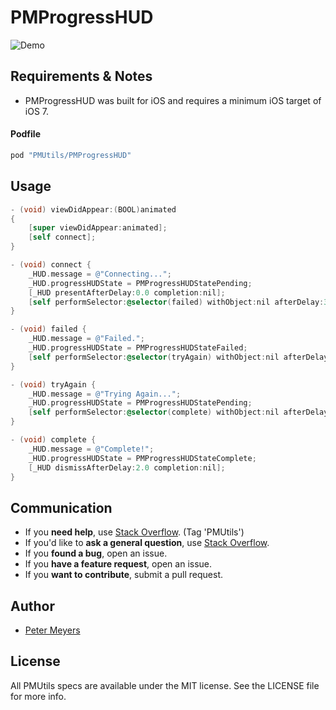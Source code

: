 # PMProgressHUD

![Demo](http://pm-dev.github.io/PMProgressHUD.gif)

## Requirements & Notes

- PMProgressHUD was built for iOS and requires a minimum iOS target of iOS 7.

#### Podfile

```ruby
pod "PMUtils/PMProgressHUD"
```

## Usage

```objective-c
- (void) viewDidAppear:(BOOL)animated
{
    [super viewDidAppear:animated];
    [self connect];
}

- (void) connect {
    _HUD.message = @"Connecting...";
    _HUD.progressHUDState = PMProgressHUDStatePending;
    [_HUD presentAfterDelay:0.0 completion:nil];
    [self performSelector:@selector(failed) withObject:nil afterDelay:3.0];
}

- (void) failed {
    _HUD.message = @"Failed.";
    _HUD.progressHUDState = PMProgressHUDStateFailed;
    [self performSelector:@selector(tryAgain) withObject:nil afterDelay:3.0];
}

- (void) tryAgain {
    _HUD.message = @"Trying Again...";
    _HUD.progressHUDState = PMProgressHUDStatePending;
    [self performSelector:@selector(complete) withObject:nil afterDelay:3.0];
}

- (void) complete {
    _HUD.message = @"Complete!";
    _HUD.progressHUDState = PMProgressHUDStateComplete;
    [_HUD dismissAfterDelay:2.0 completion:nil];
}
```

## Communication

- If you **need help**, use [Stack Overflow](http://stackoverflow.com/questions/tagged/PMUtils). (Tag 'PMUtils')
- If you'd like to **ask a general question**, use [Stack Overflow](http://stackoverflow.com/questions/tagged/PMUtils).
- If you **found a bug**, open an issue.
- If you **have a feature request**, open an issue.
- If you **want to contribute**, submit a pull request.


## Author

- [Peter Meyers](mailto:petermeyers1@gmail.com)

## License

All PMUtils specs are available under the MIT license. See the LICENSE file for more info.


